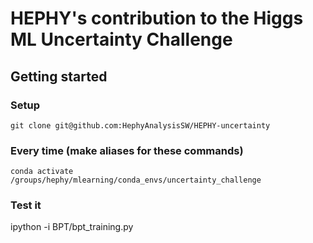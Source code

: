 # HEPHY's contribution to the Higgs ML Uncertainty Challenge

## Getting started

### Setup
`git clone git@github.com:HephyAnalysisSW/HEPHY-uncertainty`

### Every time (make aliases for these commands)
`conda activate /groups/hephy/mlearning/conda_envs/uncertainty_challenge`
### Test it
ipython -i BPT/bpt_training.py
